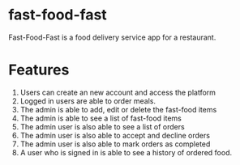 # fast-food-fast

Fast-Food-Fast is a food delivery service app for a restaurant.

# Features
1. Users can create an new account and access the platform
2. Logged in users are able to order meals.
3. The admin is able to add, edit or delete the fast-food items
4. The admin is able to see a list of fast-food items
5. The admin user is also able to see a list of orders
6. The admin user is also able to accept and decline orders
7. The admin user is also able to mark orders as completed
8. A user who is signed in is able to see a history of ordered food.
